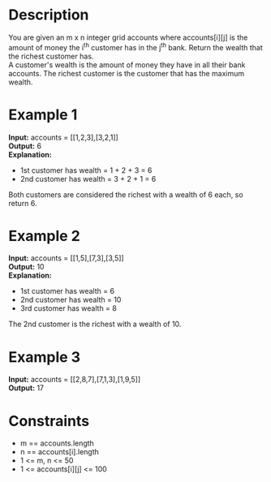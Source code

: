 # Description
You are given an m x n integer grid accounts where accounts[i][j] is the amount of money the i<sup>th</sup> customer has in the j<sup>th</sup> bank. Return the wealth that the richest customer has.
<br>
A customer's wealth is the amount of money they have in all their bank accounts. The richest customer is the customer that has the maximum wealth.

# Example 1
<b>Input:</b> accounts = [[1,2,3],[3,2,1]]
<br>
<b>Output:</b> 6
<br>
<b>Explanation:</b>
- 1st customer has wealth = 1 + 2 + 3 = 6
- 2nd customer has wealth = 3 + 2 + 1 = 6

Both customers are considered the richest with a wealth of 6 each, so return 6.

# Example 2
<b>Input:</b> accounts = [[1,5],[7,3],[3,5]]
<br>
<b>Output:</b> 10
<br>
<b>Explanation:</b>
- 1st customer has wealth = 6
- 2nd customer has wealth = 10
- 3rd customer has wealth = 8

The 2nd customer is the richest with a wealth of 10.

# Example 3
<b>Input:</b> accounts = [[2,8,7],[7,1,3],[1,9,5]]
<br>
<b>Output:</b> 17

# Constraints
- m == accounts.length
- n == accounts[i].length
- 1 <= m, n <= 50
- 1 <= accounts[i][j] <= 100